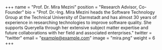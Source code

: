 +++
name = "Prof. Dr. Mira Mezini"
position = "Research Advisor, Co-Founder"
bio = "Prof. Dr.-Ing. Mira Mezini heads the Software Technology Group at the Technical University of Darmstadt and has almost 30 years of experience in researching technologies to improve software quality. She supports Queryella through her extensive subject matter expertise and future collaborations with her field and associated enterprises."
twitter = "twitter"
email = "example@example.com"
image = "mira.png"
weight = 6
+++
